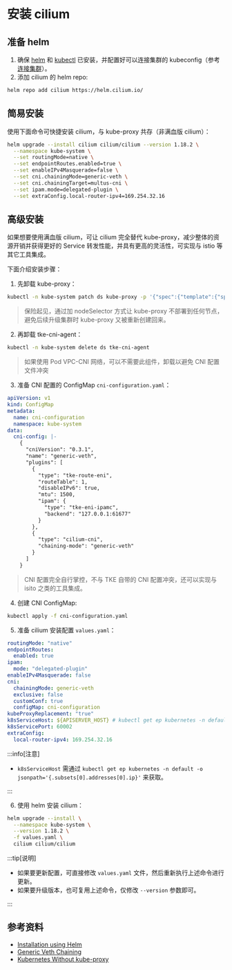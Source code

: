 # 安装 cilium

## 准备 helm

1. 确保 [helm](https://helm.sh/zh/docs/intro/install/) 和 [kubectl](https://kubernetes.io/zh-cn/docs/tasks/tools/install-kubectl-linux/) 已安装，并配置好可以连接集群的 kubeconfig（参考 [连接集群](https://cloud.tencent.com/document/product/457/32191#a334f679-7491-4e40-9981-00ae111a9094)）。
2. 添加 cilium 的 helm repo:

```bash
helm repo add cilium https://helm.cilium.io/
```

## 简易安装

使用下面命令可快捷安装 cilium，与 kube-proxy 共存（非满血版 cilium）：

```bash showLineNumbers
helm upgrade --install cilium cilium/cilium --version 1.18.2 \
  --namespace kube-system \
  --set routingMode=native \
  --set endpointRoutes.enabled=true \
  --set enableIPv4Masquerade=false \
  --set cni.chainingMode=generic-veth \
  --set cni.chainingTarget=multus-cni \
  --set ipam.mode=delegated-plugin \
  --set extraConfig.local-router-ipv4=169.254.32.16
```

## 高级安装

如果想要使用满血版 cilium，可让 cilium 完全替代 kube-proxy，减少整体的资源开销并获得更好的 Service 转发性能，并具有更高的灵活性，可实现与 istio 等其它工具集成。

下面介绍安装步骤：

1. 先卸载 kube-proxy：

```bash
kubectl -n kube-system patch ds kube-proxy -p '{"spec":{"template":{"spec":{"nodeSelector":{"label-not-exist":"node-not-exist"}}}}}'
```

> 保险起见，通过加 nodeSelector 方式让 kube-proxy 不部署到任何节点，避免后续升级集群时 kube-proxy 又被重新创建回来。

2. 再卸载 tke-cni-agent：

```bash
kubectl -n kube-system delete ds tke-cni-agent
```

> 如果使用 Pod VPC-CNI 网络，可以不需要此组件，卸载以避免 CNI 配置文件冲突

3. 准备 CNI 配置的 ConfigMap `cni-configuration.yaml`：

```yaml title="cni-configuration.yaml"
apiVersion: v1
kind: ConfigMap
metadata:
  name: cni-configuration
  namespace: kube-system
data:
  cni-config: |-
    {
      "cniVersion": "0.3.1",
      "name": "generic-veth",
      "plugins": [
        {
          "type": "tke-route-eni",
          "routeTable": 1,
          "disableIPv6": true,
          "mtu": 1500,
          "ipam": {
            "type": "tke-eni-ipamc",
            "backend": "127.0.0.1:61677"
          }
        },
        {
          "type": "cilium-cni",
          "chaining-mode": "generic-veth"
        }
      ]
    }
```

> CNI 配置完全自行掌控，不与 TKE 自带的 CNI 配置冲突，还可以实现与 isito 之类的工具集成。

4. 创建 CNI ConfigMap:

```bash
kubectl apply -f cni-configuration.yaml
```

5. 准备 cilium 安装配置 `values.yaml`：

```yaml title=”values.yaml“
routingMode: "native"
endpointRoutes:
  enabled: true
ipam:
  mode: "delegated-plugin"
enableIPv4Masquerade: false
cni:
  chainingMode: generic-veth
  exclusive: false
  customConf: true
  configMap: cni-configuration
kubeProxyReplacement: "true"
k8sServiceHost: ${APISERVER_HOST} # kubectl get ep kubernetes -n default -o jsonpath='{.subsets[0].addresses[0].ip}'
k8sServicePort: 60002
extraConfig:
  local-router-ipv4: 169.254.32.16
```

:::info[注意]

- `k8sServiceHost` 需通过 `kubectl get ep kubernetes -n default -o jsonpath='{.subsets[0].addresses[0].ip}'` 来获取。

:::

6. 使用 helm 安装 cilium：

```bash
helm upgrade --install \
  --namespace kube-system \
  --version 1.18.2 \
  -f values.yaml \
  cilium cilium/cilium
```

:::tip[说明]

- 如果要更新配置，可直接修改 `values.yaml` 文件，然后重新执行上述命令进行更新。
- 如果要升级版本，也可复用上述命令，仅修改 `--version` 参数即可。

:::


## 参考资料

- [Installation using Helm](https://docs.cilium.io/en/stable/installation/k8s-install-helm/)
- [Generic Veth Chaining](https://docs.cilium.io/en/stable/installation/cni-chaining-generic-veth/)
- [Kubernetes Without kube-proxy](https://docs.cilium.io/en/stable/network/kubernetes/kubeproxy-free/)
